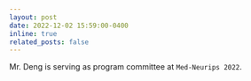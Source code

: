 ```yaml
---
layout: post
date: 2022-12-02 15:59:00-0400
inline: true
related_posts: false
---
```


Mr. Deng is serving as program committee at `Med-Neurips 2022`.
